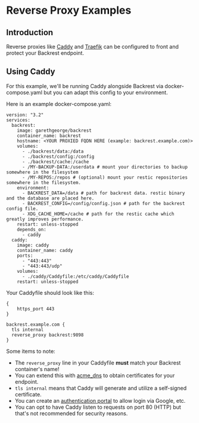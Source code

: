 # Reverse Proxy Examples

## Introduction

Reverse proxies like [Caddy](https://caddyserver.com/) and [Traefik](https://traefik.io/traefik/) can be configured to front and protect your Backrest endpoint.

## Using Caddy
For this example, we'll be running Caddy alongside Backrest via docker-compose.yaml but you can adapt this config to your environment.

Here is an example docker-compose.yaml:
```
version: "3.2"
services:
  backrest:
    image: garethgeorge/backrest
    container_name: backrest
    hostname: <YOUR PROXIED FQDN HERE (example: backrest.example.com)>
    volumes:
      - ./backrest/data:/data
      - ./backrest/config:/config
      - ./backrest/cache:/cache
      - /MY-BACKUP-DATA:/userdata # mount your directories to backup somewhere in the filesystem
      - /MY-REPOS:/repos # (optional) mount your restic repositories somewhere in the filesystem.
    environment:
      - BACKREST_DATA=/data # path for backrest data. restic binary and the database are placed here.
      - BACKREST_CONFIG=/config/config.json # path for the backrest config file.
      - XDG_CACHE_HOME=/cache # path for the restic cache which greatly improves performance.
    restart: unless-stopped
    depends_on:
      - caddy
  caddy:
    image: caddy
    container_name: caddy
    ports:
      - "443:443"
      - "443:443/udp"
    volumes:
      - ./caddy/Caddyfile:/etc/caddy/Caddyfile
    restart: unless-stopped
```

Your Caddyfile should look like this:
```
{
	https_port 443
}

backrest.example.com {
  tls internal
  reverse_proxy backrest:9898
}
```

Some items to note:
- The `reverse_proxy` line in your Caddyfile **must** match your Backrest container's name!
- You can extend this with [acme_dns](https://github.com/caddy-dns/acmedns) to obtain certificates for your endpoint.
- `tls internal` means that Caddy will generate and utilize a self-signed certificate.
- You can create an [authentication portal](https://caddyserver.com/docs/json/apps/http/servers/routes/handle/auth_portal/) to allow login via Google, etc.
- You can opt to have Caddy listen to requests on port 80 (HTTP) but that's not recommended for security reasons.
